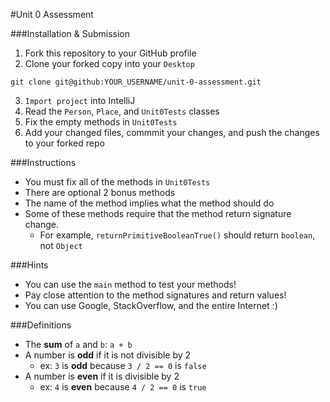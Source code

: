 #Unit 0 Assessment

###Installation & Submission

1. Fork this repository to your GitHub profile
2. Clone your forked copy into your `Desktop`

  ```
  git clone git@github:YOUR_USERNAME/unit-0-assessment.git
  ```
3. `Import project` into IntelliJ
4. Read the `Person`, `Place`, and `Unit0Tests` classes
4. Fix the empty methods in `Unit0Tests`
5. Add your changed files, commmit your changes, and push the changes to your forked repo

###Instructions

* You must fix all of the methods in `Unit0Tests`
* There are optional 2 bonus methods
* The name of the method implies what the method should do
* Some of these methods require that the method return signature change.
    * For example, `returnPrimitiveBooleanTrue()` should return `boolean`, not `Object`

###Hints

* You can use the `main` method to test your methods!
* Pay close attention to the method signatures and return values!
* You can use Google, StackOverflow, and the entire Internet :)

###Definitions

* The **sum** of `a` and `b`: `a + b`
* A number is **odd** if it is not divisible by 2
    * ex: `3` is **odd** because `3 / 2 == 0` is `false`
* A number is **even** if it is divisible by 2
    * ex: `4` is **even** because `4 / 2 == 0` is `true`

